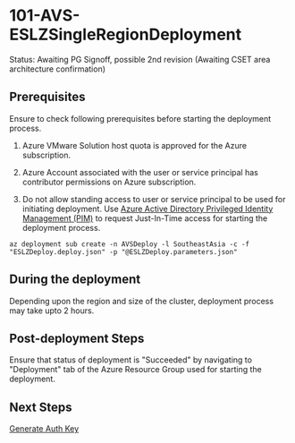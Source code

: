 # 101-AVS-ESLZSingleRegionDeployment
Status: Awaiting PG Signoff, possible 2nd revision (Awaiting CSET area architecture confirmation)

## Prerequisites

Ensure to check following prerequisites before starting the deployment process.

1. Azure VMware Solution host quota is approved for the Azure subscription.

2. Azure Account associated with the user or service principal has contributor permissions on Azure subscription.

3. Do not allow standing access to user or service principal to be used for initiating deployment. Use [Azure Active Directory Privileged Identity Management (PIM)](https://docs.microsoft.com/azure/active-directory/privileged-identity-management/pim-configure) to request Just-In-Time access for starting the deployment process.

```
az deployment sub create -n AVSDeploy -l SoutheastAsia -c -f "ESLZDeploy.deploy.json" -p "@ESLZDeploy.parameters.json"
```

## During the deployment

Depending upon the region and size of the cluster, deployment process may take upto 2 hours.

## Post-deployment Steps

Ensure that status of deployment is "Succeeded" by navigating to "Deployment" tab of the Azure Resource Group used for starting the deployment.

## Next Steps

[Generate Auth Key](../002-AVS-ExRConnection-GenerateAuthKey/readme.md)
